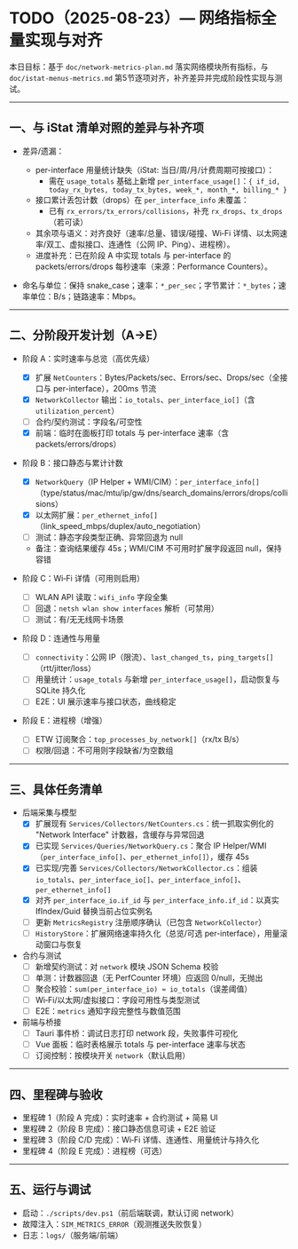 # TODO（2025-08-23）— 网络指标全量实现与对齐

本日目标：基于 `doc/network-metrics-plan.md` 落实网络模块所有指标，与 `doc/istat-menus-metrics.md` 第5节逐项对齐，补齐差异并完成阶段性实现与测试。

---

## 一、与 iStat 清单对照的差异与补齐项

- 差异/遗漏：
  - per-interface 用量统计缺失（iStat: 当日/周/月/计费周期可按接口）：
    - 需在 `usage_totals` 基础上新增 `per_interface_usage[]`：`{ if_id, today_rx_bytes, today_tx_bytes, week_*, month_*, billing_* }`
  - 接口累计丢包计数（drops）在 `per_interface_info` 未覆盖：
    - 已有 `rx_errors/tx_errors/collisions`，补充 `rx_drops`、`tx_drops`（若可读）
  - 其余项与语义：对齐良好（速率/总量、错误/碰撞、Wi‑Fi 详情、以太网速率/双工、虚拟接口、连通性（公网 IP、Ping）、进程榜）。
  - 进度补充：已在阶段 A 中实现 totals 与 per-interface 的 packets/errors/drops 每秒速率（来源：Performance Counters）。

- 命名与单位：保持 snake_case；速率：`*_per_sec`；字节累计：`*_bytes`；速率单位：B/s；链路速率：Mbps。

---

## 二、分阶段开发计划（A→E）

- 阶段 A：实时速率与总览（高优先级）
  - [x] 扩展 `NetCounters`：Bytes/Packets/sec、Errors/sec、Drops/sec（全接口与 per-interface），200ms 节流
  - [x] `NetworkCollector` 输出：`io_totals`、`per_interface_io[]`（含 `utilization_percent`）
  - [ ] 合约/契约测试：字段名/可空性
  - [x] 前端：临时在面板打印 totals 与 per-interface 速率（含 packets/errors/drops）

- 阶段 B：接口静态与累计计数
  - [x] `NetworkQuery`（IP Helper + WMI/CIM）：`per_interface_info[]`（type/status/mac/mtu/ip/gw/dns/search_domains/errors/drops/collisions）
  - [x] 以太网扩展：`per_ethernet_info[]`（link_speed_mbps/duplex/auto_negotiation）
  - [ ] 测试：静态字段类型正确、异常回退为 null
  - 备注：查询结果缓存 45s；WMI/CIM 不可用时扩展字段返回 null，保持容错

- 阶段 C：Wi‑Fi 详情（可用则启用）
  - [ ] WLAN API 读取：`wifi_info` 字段全集
  - [ ] 回退：`netsh wlan show interfaces` 解析（可禁用）
  - [ ] 测试：有/无无线网卡场景

- 阶段 D：连通性与用量
  - [ ] `connectivity`：公网 IP（限流）、`last_changed_ts`，`ping_targets[]`（rtt/jitter/loss）
  - [ ] 用量统计：`usage_totals` 与新增 `per_interface_usage[]`，启动恢复与 SQLite 持久化
  - [ ] E2E：UI 展示速率与接口状态，曲线稳定

- 阶段 E：进程榜（增强）
  - [ ] ETW 订阅聚合：`top_processes_by_network[]`（rx/tx B/s）
  - [ ] 权限/回退：不可用则字段缺省/为空数组

---

## 三、具体任务清单

- 后端采集与模型
  - [x] 扩展现有 `Services/Collectors/NetCounters.cs`：统一抓取实例化的 "Network Interface" 计数器，含缓存与异常回退
  - [x] 已实现 `Services/Queries/NetworkQuery.cs`：聚合 IP Helper/WMI（`per_interface_info[]`、`per_ethernet_info[]`），缓存 45s
  - [x] 已实现/完善 `Services/Collectors/NetworkCollector.cs`：组装 `io_totals`、`per_interface_io[]`、`per_interface_info[]`、`per_ethernet_info[]`
  - [x] 对齐 `per_interface_io.if_id` 与 `per_interface_info.if_id`：以真实 IfIndex/Guid 替换当前占位实例名
  - [ ] 更新 `MetricsRegistry` 注册顺序确认（已包含 `NetworkCollector`）
  - [ ] `HistoryStore`：扩展网络速率持久化（总览/可选 per-interface），用量滚动窗口与恢复

- 合约与测试
  - [ ] 新增契约测试：对 `network` 模块 JSON Schema 校验
  - [ ] 单测：计数器回退（无 PerfCounter 环境）应返回 0/null，无抛出
  - [ ] 聚合校验：`sum(per_interface_io) ≈ io_totals`（误差阈值）
  - [ ] Wi‑Fi/以太网/虚拟接口：字段可用性与类型测试
  - [ ] E2E：`metrics` 通知字段完整性与数值范围

- 前端与桥接
  - [ ] Tauri 事件桥：调试日志打印 network 段，失败事件可视化
  - [ ] Vue 面板：临时表格展示 totals 与 per-interface 速率与状态
  - [ ] 订阅控制：按模块开关 `network`（默认启用）

---

## 四、里程碑与验收

- 里程碑 1（阶段 A 完成）：实时速率 + 合约测试 + 简易 UI
- 里程碑 2（阶段 B 完成）：接口静态信息可读 + E2E 验证
- 里程碑 3（阶段 C/D 完成）：Wi‑Fi 详情、连通性、用量统计与持久化
- 里程碑 4（阶段 E 完成）：进程榜（可选）

---

## 五、运行与调试

- 启动：`./scripts/dev.ps1`（前后端联调，默认订阅 network）
- 故障注入：`SIM_METRICS_ERROR`（观测推送失败恢复）
- 日志：`logs/`（服务端/前端）
